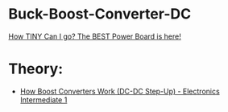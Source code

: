 # Buck-Boost-Converter-DC
[How TINY Can I go? The BEST Power Board is here!](https://youtu.be/XAcW4c5qIMc)

# Theory:
- [How Boost Converters Work (DC-DC Step-Up) - Electronics Intermediate 1](https://youtu.be/vmNpsofY4-U)
